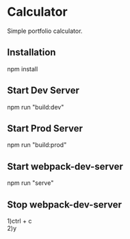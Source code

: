 # Calculator
Simple portfolio calculator.
## Installation
npm install
## Start Dev Server
npm run "build:dev"
## Start Prod Server
npm run "build:prod"
## Start webpack-dev-server
npm run "serve"
## Stop webpack-dev-server
1)ctrl + c   
2)y
